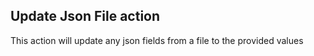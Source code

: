 ## Update Json File action

This action will update any json fields from a file to the provided values
